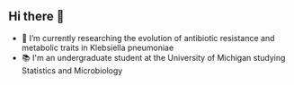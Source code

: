 ## Hi there 👋
- 🧫 I’m currently researching the evolution of antibiotic resistance and metabolic traits in Klebsiella pneumoniae
- 📚 I'm an undergraduate student at the University of Michigan studying Statistics and Microbiology
<!--
**aryansinghmich/aryansinghmich** is a ✨ _special_ ✨ repository because its `README.md` (this file) appears on your GitHub profile.

Here are some ideas to get you started:

 
- 🌱 I’m currently learning ...
- 👯 I’m looking to collaborate on ...
- 🤔 I’m looking for help with ...
- 💬 Ask me about ...
- 📫 How to reach me: ...
- 😄 Pronouns: ...

-->
